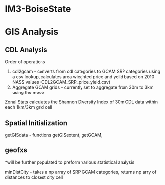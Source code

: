 # IM3-BoiseState

# GIS Analysis

## CDL Analysis
Order of operations

1. cdl2gcam - converts from cdl categories to GCAM SRP categories using a csv lookup, calculates area wieghted price and yeild based on 2010 NASS values (CDL2GCAM_SRP_price_yield.csv)
2. Aggregate GCAM grids - currently set to aggregate from 30m to 3km using the mode

Zonal Stats calculates the Shannon Diversity Index of 30m CDL data within each 1km/3km grid cell

## Spatial Initialization
getGISdata - functions getGISextent, getGCAM, 

## geofxs
*will be further populated to preform various statistical analysis

minDistCity - takes a np array of SRP GCAM categories, returns np arry of distances to closest city cell
